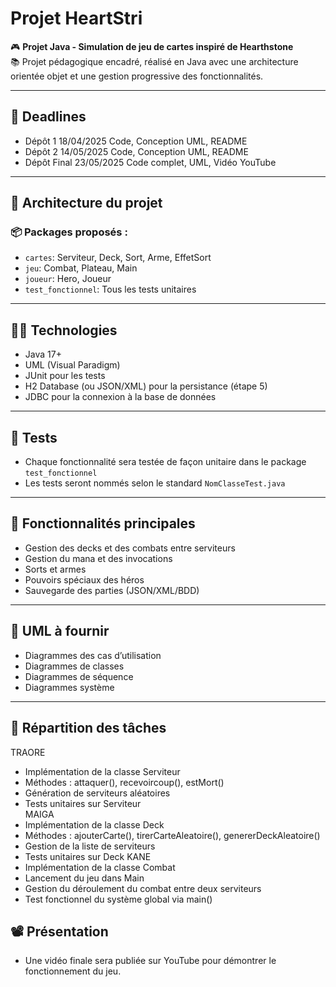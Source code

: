 # Projet HeartStri

🎮 **Projet Java - Simulation de jeu de cartes inspiré de Hearthstone**  
📚 Projet pédagogique encadré, réalisé en Java avec une architecture orientée objet et une gestion progressive des fonctionnalités.

---

## 📅 Deadlines

- Dépôt 1        18/04/2025    Code, Conception UML, README          
- Dépôt 2        14/05/2025    Code, Conception UML, README          
- Dépôt Final    23/05/2025    Code complet, UML, Vidéo YouTube      

---

## 🧱 Architecture du projet

### 📦 Packages proposés :
- `cartes`: Serviteur, Deck, Sort, Arme, EffetSort
- `jeu`: Combat, Plateau, Main
- `joueur`: Hero, Joueur
- `test_fonctionnel`: Tous les tests unitaires

---

## 👨‍💻 Technologies

- Java 17+
- UML (Visual Paradigm)
- JUnit pour les tests
- H2 Database (ou JSON/XML) pour la persistance (étape 5)
- JDBC pour la connexion à la base de données

---

## 🧪 Tests

- Chaque fonctionnalité sera testée de façon unitaire dans le package `test_fonctionnel`
- Les tests seront nommés selon le standard `NomClasseTest.java`

---

## 🎯 Fonctionnalités principales

- Gestion des decks et des combats entre serviteurs
- Gestion du mana et des invocations
- Sorts et armes
- Pouvoirs spéciaux des héros
- Sauvegarde des parties (JSON/XML/BDD)

---

## 🧩 UML à fournir

- Diagrammes des cas d’utilisation
- Diagrammes de classes
- Diagrammes de séquence
- Diagrammes système

---

## 👥 Répartition des tâches

TRAORE
- Implémentation de la classe Serviteur
- Méthodes : attaquer(), recevoircoup(), estMort()
- Génération de serviteurs aléatoires
- Tests unitaires sur Serviteur        
MAIGA
- Implémentation de la classe Deck
- Méthodes : ajouterCarte(), tirerCarteAleatoire(), genererDeckAleatoire()
- Gestion de la liste de serviteurs
- Tests unitaires sur Deck
KANE  
- Implémentation de la classe Combat
- Lancement du jeu dans Main
- Gestion du déroulement du combat entre deux serviteurs
- Test fonctionnel du système global via main()

## 📽️ Présentation

- Une vidéo finale sera publiée sur YouTube pour démontrer le fonctionnement du jeu.

